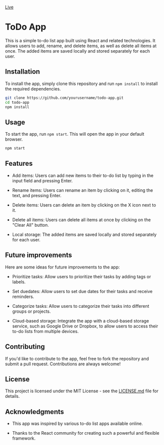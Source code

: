 
<a href="https://snawaza243.github.io/react-todo-app/">Live</a>

# ToDo App

This is a simple to-do list app built using React and related technologies. It allows users to add, rename, and delete items, as well as delete all items at once. The added items are saved locally and stored separately for each user.

## Installation

To install the app, simply clone this repository and run `npm install` to install the required dependencies.

```bash
git clone https://github.com/yourusername/todo-app.git
cd todo-app
npm install
```

## Usage

To start the app, run `npm start`. This will open the app in your default browser.

```bash
npm start
```

## Features

- Add items: Users can add new items to their to-do list by typing in the input field and pressing Enter.

- Rename items: Users can rename an item by clicking on it, editing the text, and pressing Enter.

- Delete items: Users can delete an item by clicking on the X icon next to it.

- Delete all items: Users can delete all items at once by clicking on the "Clear All" button.

- Local storage: The added items are saved locally and stored separately for each user.

## Future improvements

Here are some ideas for future improvements to the app:

- Prioritize tasks: Allow users to prioritize their tasks by adding tags or labels.

- Set duedates: Allow users to set due dates for their tasks and receive reminders.

- Categorize tasks: Allow users to categorize their tasks into different groups or projects.

- Cloud-based storage: Integrate the app with a cloud-based storage service, such as Google Drive or Dropbox, to allow users to access their to-do lists from multiple devices.

## Contributing

If you'd like to contribute to the app, feel free to fork the repository and submit a pull request. Contributions are always welcome!

## License

This project is licensed under the MIT License - see the [LICENSE.md](LICENSE.md) file for details.

## Acknowledgments

- This app was inspired by various to-do list apps available online.

- Thanks to the React community for creating such a powerful and flexible framework.
